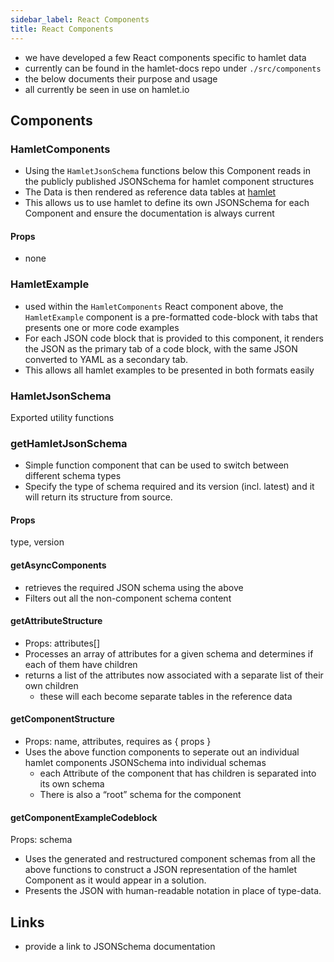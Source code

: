 ```yaml
---
sidebar_label: React Components
title: React Components
---
```


* we have developed a few React components specific to hamlet data
* currently can be found in the hamlet-docs repo under `./src/components`
* the below documents their purpose and usage
* all currently be seen in use on hamlet.io

## Components

### HamletComponents

* Using the `HamletJsonSchema` functions below this Component reads in the publicly published JSONSchema for hamlet component structures
* The Data is then rendered as reference data tables at [hamlet](https://hamlet.io/reference)
* This allows us to use hamlet to define its own JSONSchema for each Component and ensure the documentation is always current

#### Props

* none

### HamletExample

* used within the `HamletComponents` React component above, the `HamletExample` component is a pre-formatted code-block with tabs that presents one or more code examples
* For each JSON code block that is provided to this component, it renders the JSON as the primary tab of a code block, with the same JSON converted to YAML as a secondary tab.
* This allows all hamlet examples to be presented in both formats easily

### HamletJsonSchema

Exported utility functions

### getHamletJsonSchema

* Simple function component that can be used to switch between different schema types
* Specify the type of schema required and its version (incl. latest) and it will return its structure from source.

#### Props

type, version

#### getAsyncComponents

* retrieves the required JSON schema using the above
* Filters out all the non-component schema content

#### getAttributeStructure

* Props: attributes[]
* Processes an array of attributes for a given schema and determines if each of them have children
* returns a list of the attributes now associated with a separate list of their own children
  * these will each become separate tables in the reference data

#### getComponentStructure

* Props: name, attributes, requires as { props }
* Uses the above function components to seperate out an individual hamlet components JSONSchema into individual schemas
  * each Attribute of the component that has children is separated into its own schema
  * There is also a “root” schema for the component

#### getComponentExampleCodeblock

Props: schema

* Uses the generated and restructured component schemas from all the above functions to construct a JSON representation of the hamlet Component as it would appear in a solution.
* Presents the JSON with human-readable notation in place of type-data.

## Links

* provide a link to JSONSchema documentation
